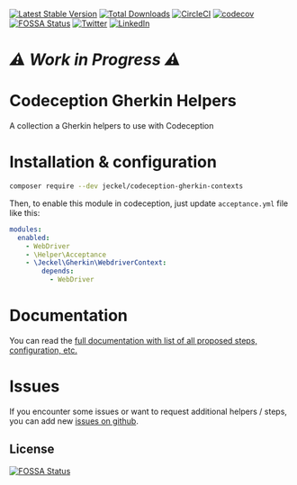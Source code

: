 [![Latest Stable Version](https://poser.pugx.org/jeckel/codeception-gherkin-contexts/v/stable)](https://packagist.org/packages/jeckel/codeception-gherkin-contexts)
[![Total Downloads](https://poser.pugx.org/jeckel/codeception-gherkin-contexts/downloads?format=flat)](https://packagist.org/packages/jeckel/codeception-gherkin-contexts)
[![CircleCI](https://circleci.com/gh/jeckel/codeception-gherkin-contexts.svg?style=svg)](https://circleci.com/gh/jeckel/codeception-gherkin-contexts)
[![codecov](https://codecov.io/gh/jeckel/codeception-gherkin-contexts/branch/master/graph/badge.svg)](https://codecov.io/gh/jeckel/codeception-gherkin-contexts)
[![FOSSA Status](https://app.fossa.com/api/projects/git%2Bgithub.com%2Fjeckel%2Fcodeception-gherkin-contexts.svg?type=shield)](https://app.fossa.com/projects/git%2Bgithub.com%2Fjeckel%2Fcodeception-gherkin-contexts?ref=badge_shield)
[![Twitter](https://img.shields.io/badge/Twitter-%40jeckel4-blue.svg)](https://twitter.com/jeckel4)
[![LinkedIn](https://img.shields.io/badge/LinkedIn-Julien%20Mercier--Rojas-blue.svg)](https://www.linkedin.com/in/jeckel/)

# *⚠ Work in Progress ⚠* 

# Codeception Gherkin Helpers

A collection a Gherkin helpers to use with Codeception

# Installation & configuration

```bash
composer require --dev jeckel/codeception-gherkin-contexts
```

Then, to enable this module in codeception, just update `acceptance.yml` file like this:

```yaml
modules:
  enabled:
    - WebDriver
    - \Helper\Acceptance
    - \Jeckel\Gherkin\WebdriverContext:
        depends:
          - WebDriver
```

# Documentation

You can read the [full documentation with list of all proposed steps, configuration, etc.](https://github.com/jeckel/codeception-gherkin-contexts/blob/master/docs/readme.md)

# Issues

If you encounter some issues or want to request additional helpers / steps, you can add new [issues on github](https://github.com/jeckel/codeception-gherkin-contexts/issues).


## License
[![FOSSA Status](https://app.fossa.io/api/projects/git%2Bgithub.com%2Fjeckel%2Fcodeception-gherkin-contexts.svg?type=large)](https://app.fossa.io/projects/git%2Bgithub.com%2Fjeckel%2Fcodeception-gherkin-contexts?ref=badge_large)
